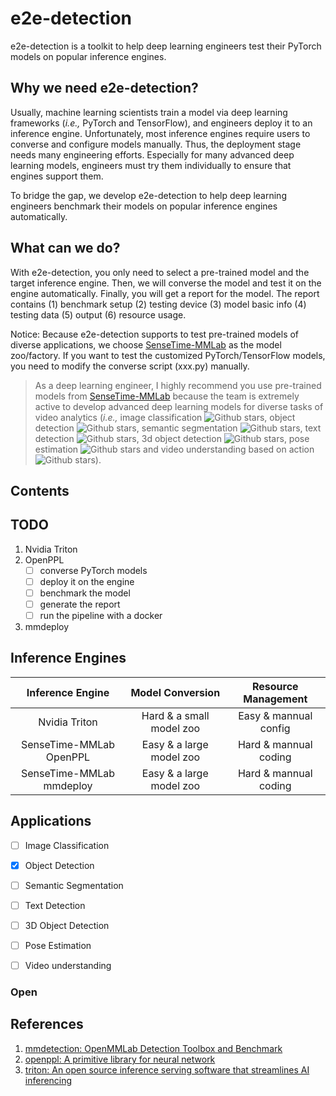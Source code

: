 # e2e-detection
e2e-detection is a toolkit to help deep learning engineers test their PyTorch models on popular inference engines. 

## Why we need e2e-detection?
Usually, machine learning scientists train a model via deep learning frameworks (_i.e.,_ PyTorch and TensorFlow), and engineers deploy it to an inference engine. Unfortunately, most inference engines require users to converse and configure models manually. Thus, the deployment stage needs many engineering efforts. Especially for many advanced deep learning models, engineers must try them individually to ensure that engines support them.

To bridge the gap, we develop e2e-detection to help deep learning engineers benchmark their models on popular inference engines automatically. 
## What can we do?
With e2e-detection, you only need to select a pre-trained model and the target inference engine. Then, we will converse the model and test it on the engine automatically. Finally, you will get a report for the model. The report contains (1) benchmark setup (2) testing device (3) model basic info (4) testing data (5) output (6) resource usage.

Notice: Because e2e-detection supports to test pre-trained models of diverse applications, we choose [SenseTime-MMLab](https://github.com/open-mmlab) as the model zoo/factory. If you want to test the customized PyTorch/TensorFlow models, you need to modify the converse script (xxx.py) manually. 

<!-- have tested many pretrained models from a popular object detection library ([SenseTime-MMLab mmdetection](https://github.com/open-mmlab/mmdetection)) on two inference engines ([SenseTime-MMLab OpenPPL](https://github.com/openppl-public/ppl.nn) and [Nvidia Triton](https://github.com/triton-inference-server/server)).  -->

> As a deep learning engineer, I highly recommend you use pre-trained models from [SenseTime-MMLab](https://github.com/open-mmlab) because the team is extremely active to develop advanced deep learning models for diverse tasks of video analytics (_i.e.,_ image classification ![Github stars](https://img.shields.io/github/stars/open-mmlab/mmclassification.svg), object detection ![Github stars](https://img.shields.io/github/stars/open-mmlab/mmdetection.svg), semantic segmentation ![Github stars](https://img.shields.io/github/stars/open-mmlab/mmsegmentation.svg), text detection ![Github stars](https://img.shields.io/github/stars/open-mmlab/mmocr.svg), 3d object detection ![Github stars](https://img.shields.io/github/stars/open-mmlab/mmdetection3d.svg), pose estimation ![Github stars](https://img.shields.io/github/stars/open-mmlab/mmpose.svg) and video understanding based on action ![Github stars](https://img.shields.io/github/stars/open-mmlab/mmaction2.svg)).
<!-- ![applications](https://user-images.githubusercontent.com/40779233/188411410-a95bcf39-1d2a-4d41-865c-c725b3d715f0.png) -->

## Contents

## TODO
1. Nvidia Triton
2. OpenPPL
    - [ ] converse PyTorch models
    - [ ] deploy it on the engine
    - [ ] benchmark the model
    - [ ] generate the report
    - [ ] run the pipeline with a docker
3. mmdeploy
 
## Inference Engines
|Inference Engine|Model Conversion|Resource Management|
|:---:|:---:|:---:|
|Nvidia Triton|Hard & a small model zoo|Easy & mannual config|
|SenseTime-MMLab OpenPPL|Easy & a large model zoo|Hard & mannual coding|
|SenseTime-MMLab mmdeploy|Easy & a large model zoo|Hard & mannual coding|
## Applications
- [ ] Image Classification
- [x] Object Detection
- [ ] Semantic Segmentation
- [ ] Text Detection
- [ ] 3D Object Detection
- [ ] Pose Estimation
- [ ] Video understanding



### Open
## References
1. [mmdetection: OpenMMLab Detection Toolbox and Benchmark](https://github.com/open-mmlab/mmdetection)
2. [openppl: A primitive library for neural network](https://github.com/openppl-public/ppl.nn)
3. [triton: An open source inference serving software that streamlines AI inferencing](https://github.com/triton-inference-server/server)